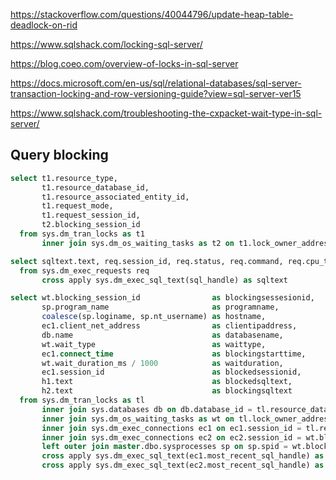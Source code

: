 

https://stackoverflow.com/questions/40044796/update-heap-table-deadlock-on-rid

https://www.sqlshack.com/locking-sql-server/

https://blog.coeo.com/overview-of-locks-in-sql-server

https://docs.microsoft.com/en-us/sql/relational-databases/sql-server-transaction-locking-and-row-versioning-guide?view=sql-server-ver15

https://www.sqlshack.com/troubleshooting-the-cxpacket-wait-type-in-sql-server/


## Query blocking

```sql
select t1.resource_type,
       t1.resource_database_id,
       t1.resource_associated_entity_id,
       t1.request_mode,
       t1.request_session_id,
       t2.blocking_session_id
  from sys.dm_tran_locks as t1
       inner join sys.dm_os_waiting_tasks as t2 on t1.lock_owner_address = t2.resource_address;

select sqltext.text, req.session_id, req.status, req.command, req.cpu_time, req.total_elapsed_time
  from sys.dm_exec_requests req
       cross apply sys.dm_exec_sql_text(sql_handle) as sqltext

select wt.blocking_session_id                as blockingsessesionid,
       sp.program_name                       as programname,
       coalesce(sp.loginame, sp.nt_username) as hostname,
       ec1.client_net_address                as clientipaddress,
       db.name                               as databasename,
       wt.wait_type                          as waittype,
       ec1.connect_time                      as blockingstarttime,
       wt.wait_duration_ms / 1000            as waitduration,
       ec1.session_id                        as blockedsessionid,
       h1.text                               as blockedsqltext,
       h2.text                               as blockingsqltext
  from sys.dm_tran_locks as tl
       inner join sys.databases db on db.database_id = tl.resource_database_id
       inner join sys.dm_os_waiting_tasks as wt on tl.lock_owner_address = wt.resource_address
       inner join sys.dm_exec_connections ec1 on ec1.session_id = tl.request_session_id
       inner join sys.dm_exec_connections ec2 on ec2.session_id = wt.blocking_session_id
       left outer join master.dbo.sysprocesses sp on sp.spid = wt.blocking_session_id
       cross apply sys.dm_exec_sql_text(ec1.most_recent_sql_handle) as h1
       cross apply sys.dm_exec_sql_text(ec2.most_recent_sql_handle) as h2;

```
